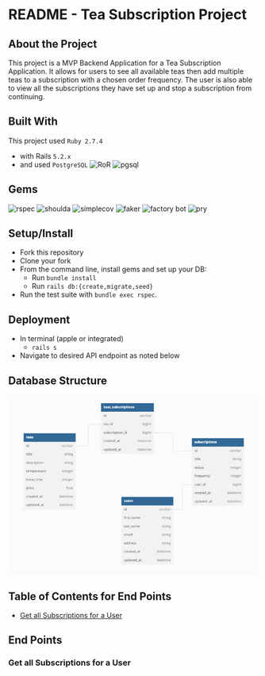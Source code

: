 # README - Tea Subscription Project

## About the Project
 This project is a MVP Backend Application for a Tea Subscription Application. It allows for users to see all available teas then add multiple teas to a subscription with a chosen order frequency. The user is also able to view all the subscriptions they have set up and stop a subscription from continuing.

## Built With
This project used `Ruby 2.7.4`

- with Rails `5.2.x`
- and used `PostgreSQL`
![RoR](https://img.shields.io/badge/Ruby_on_Rails-CC0000?style=for-the-badge&logo=ruby-on-rails&logoColor=white)
![pgsql](https://img.shields.io/badge/PostgreSQL-316192?style=for-the-badge&logo=postgresql&logoColor=white)

## Gems
![rspec](https://img.shields.io/gem/v/rspec-rails?label=rspec&style=flat-square)
![shoulda](https://img.shields.io/gem/v/shoulda-matchers?label=shoulda-matchers&style=flat-square)
![simplecov](https://img.shields.io/gem/v/simplecov?label=simplecov&style=flat-square)
![faker](https://img.shields.io/gem/v/faker?color=blue&label=faker)
![factory bot](https://img.shields.io/gem/v/factory_bot_rails?color=blue&label=factory_bot_rails)
![pry](https://img.shields.io/gem/v/pry?color=blue&label=pry)

## Setup/Install

- Fork this repository
- Clone your fork
- From the command line, install gems and set up your DB:
  - Run `bundle install`
  - Run `rails db:{create,migrate,seed}`
- Run the test suite with `bundle exec rspec`.
## Deployment
- In terminal (apple or integrated)
    * `rails s`
- Navigate to desired API endpoint as noted below
## Database Structure

![image](app/assets/tea_subscription_schema.png)

## Table of Contents for End Points

- [Get all Subscriptions for a User](#get-all-subscriptions-for-a-user)
## End Points

### Get all Subscriptions for a User

